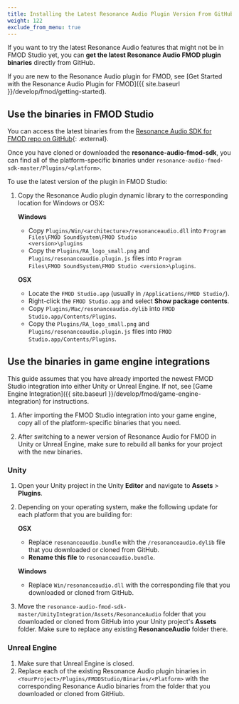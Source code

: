 ```yaml
---
title: Installing the Latest Resonance Audio Plugin Version From GitHub
weight: 122
exclude_from_menu: true
---
```


If you want to try the latest Resonance Audio features that might not be in
FMOD Studio yet, you can **get the latest Resonance Audio FMOD plugin
binaries** directly from GitHub.

If you are new to the Resonance Audio plugin for FMOD,
see [Get Started with the Resonance Audio Plugin for FMOD]({{ site.baseurl }}/develop/fmod/getting-started).

## Use the binaries in FMOD Studio

You can access the latest binaries from the [Resonance Audio SDK for FMOD repo on GitHub](https://github.com/resonance-audio/resonance-audio-fmod-sdk){: .external}.

Once you have cloned or downloaded the **resonance-audio-fmod-sdk**, you can find
all of the platform-specific binaries under <code>resonance-audio-fmod-sdk-master/Plugins/&lt;platform&gt;</code>.

To use the latest version of the plugin in FMOD Studio:

1.  Copy the Resonance Audio plugin dynamic library to the corresponding
    location for Windows or OSX:

    **Windows**

     * Copy <code>Plugins/Win/&lt;architecture&gt;/resonanceaudio.dll</code>
       into <code>Program Files\FMOD SoundSystem\FMOD Studio &lt;version&gt;\plugins</code>
     * Copy the <code>Plugins/RA_logo_small.png</code> and
        <code>Plugins/resonanceaudio.plugin.js</code> files into <code>Program Files\FMOD SoundSystem\FMOD     Studio &lt;version&gt;\plugins</code>.

    **OSX**

     *  Locate the `FMOD Studio.app` (usually in <code>/Applications/FMOD Studio/</code>).
     *  Right-click the `FMOD Studio.app` and select **Show package contents**.
     *  Copy <code>Plugins/Mac/resonanceaudio.dylib</code> into <code>FMOD Studio.app/Contents/Plugins</code>.
     *  Copy the <code>Plugins/RA_logo_small.png</code> and
        <code>Plugins/resonanceaudio.plugin.js</code> files into <code>FMOD             Studio.app/Contents/Plugins</code>.

## Use the binaries in game engine integrations

This guide assumes that you have already imported the newest FMOD Studio integration
into either Unity or Unreal Engine. If not, see
[Game Engine Integration]({{ site.baseurl }}/develop/fmod/game-engine-integration)
for instructions.

1.  After importing the FMOD Studio integration into your game engine, copy all of
    the platform-specific binaries that you need.

1.  After switching to a newer version of Resonance Audio for FMOD in
    Unity or Unreal Engine, make sure to rebuild all banks for your project
    with the new binaries.

### Unity

1.  Open your Unity project in the Unity **Editor** and navigate to
    **Assets** > **Plugins**.

1.  Depending on your operating system, make the following update for each
    platform that you are building for:

    **OSX**

     * Replace <code>resonanceaudio.bundle</code> with the
      <code>/resonanceaudio.dylib</code> file that you downloaded or cloned from
       GitHub.
     * **Rename this file** to <code>resonanceaudio.bundle</code>.


    **Windows**

     * Replace <code>Win/resonanceaudio.dll</code> with the corresponding file
       that you downloaded or cloned from GitHub.

1. Move the <code>resonance-audio-fmod-sdk-master/UnityIntegration/Assets/ResonanceAudio</code>
   folder that you downloaded or cloned from GitHub into your Unity project's
   **Assets** folder. Make sure to replace any existing **ResonanceAudio**
   folder there.

### Unreal Engine

1.  Make sure that Unreal Engine is closed.
1.  Replace each of the existing Resonance Audio plugin binaries in <code>&lt;YourProject&gt;/Plugins/FMODStudio/Binaries/&lt;Platform&gt;</code>
    with the corresponding Resonance Audio binaries from the folder that you
    downloaded or cloned from GitHiub.

